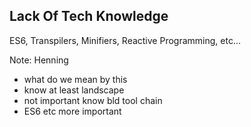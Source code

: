 ##  Lack Of Tech Knowledge

ES6, Transpilers, Minifiers, Reactive Programming, etc... 

Note:
Henning

- what do we mean by this
- know at least landscape
- not important know bld tool chain
- ES6 etc more important
